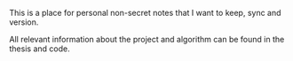 This is a place for personal non-secret notes that I want to keep, sync and version.

All relevant information about the project and algorithm can be found in the thesis and code.
